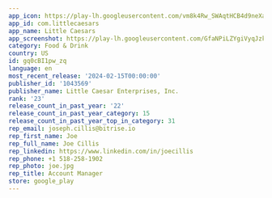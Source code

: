```yaml
---
app_icon: https://play-lh.googleusercontent.com/vm8k4Rw_SWAqtHCB4d9neXaubDdiWAkNR7C_R974OvOJpOA6MnWN9Jkp8wVJVlbeWg
app_id: com.littlecaesars
app_name: Little Caesars
app_screenshot: https://play-lh.googleusercontent.com/GfaNPiLZYgiVyqJzk1GFycpD4B0Y0IN5GZOhKRpgvOObsXwziuTZ-6SZHmwrlr7gJA
category: Food & Drink
country: US
id: gq0cBI1pw_zq
language: en
most_recent_release: '2024-02-15T00:00:00'
publisher_id: '1043569'
publisher_name: Little Caesar Enterprises, Inc.
rank: '23'
release_count_in_past_year: '22'
release_count_in_past_year_category: 15
release_count_in_past_year_top_in_category: 31
rep_email: joseph.cillis@bitrise.io
rep_first_name: Joe
rep_full_name: Joe Cillis
rep_linkedin: https://www.linkedin.com/in/joecillis
rep_phone: +1 518-258-1902
rep_photo: joe.jpg
rep_title: Account Manager
store: google_play
---
```

